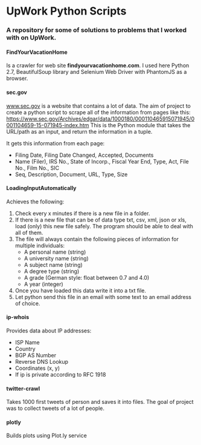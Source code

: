 # UpWork Python Scripts
### A repository for some of solutions to problems that I worked with on UpWork.

#### FindYourVacationHome
Is a crawler for web site **findyourvacationhome.com**. I used here Python 2.7, BeautifulSoup library and Selenium Web Driver with PhantomJS as a browser.

#### sec.gov
www.sec.gov is a website that contains a lot of data.
The aim of project to create a python script to scrape all of the information from pages like this: https://www.sec.gov/Archives/edgar/data/1000180/000110465915071945/0001104659-15-071945-index.htm
This is the Python module that takes the URL/path as an input, and return the information in a tuple.

It gets this information from each page:

- Filing Date, Filing Date Changed, Accepted, Documents
- Name (Filer), IRS No., State of Incorp., Fiscal Year End, Type, Act, File No., Film No., SIC
- Seq, Description, Document, URL, Type, Size

#### LoadingInputAutomatically

Achieves the following:
1. Check every x minutes if there is a new file in a folder.
2. If there is a new file that can be of data type txt, csv, xml, json or xls, load (only) this new file safely. The program should be able to deal with all of them.
3. The file will always contain the following pieces of information for multiple individuals:
    - A personal name (string)
    - A university name (string)
    - A subject name (string)
    - A degree type (string)
    - A grade (German style: float between 0.7 and 4.0)
    - A year (integer)
4. Once you have loaded this data write it into a txt file.
5. Let python send this file in an email with some text to an email address of choice.

#### ip-whois

Provides data about IP addresses:
- ISP Name
- Country
- BGP AS Number
- Reverse DNS Lookup
- Coordinates (x, y)
- If ip is private according to RFC 1918

#### twitter-crawl

Takes 1000 first tweets of person and saves it into files.
The goal of project was to collect tweets of a lot of people.

#### plotly

Builds plots using Plot.ly service